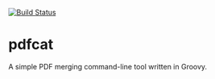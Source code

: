 [![Build Status](https://travis-ci.org/josh-austin/pdfcat.svg?branch=master)](https://travis-ci.org/josh-austin/pdfcat)

pdfcat
======
A simple PDF merging command-line tool written in Groovy.

